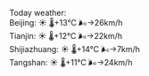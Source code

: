 Today weather:  
Beijing: ☀️ 🌡️+13°C 🌬️→26km/h  
Tianjin: ☀️ 🌡️+12°C 🌬️→22km/h  
Shijiazhuang: ☀️ 🌡️+14°C 🌬️→7km/h  
Tangshan: ☀️ 🌡️+11°C 🌬️→24km/h  
